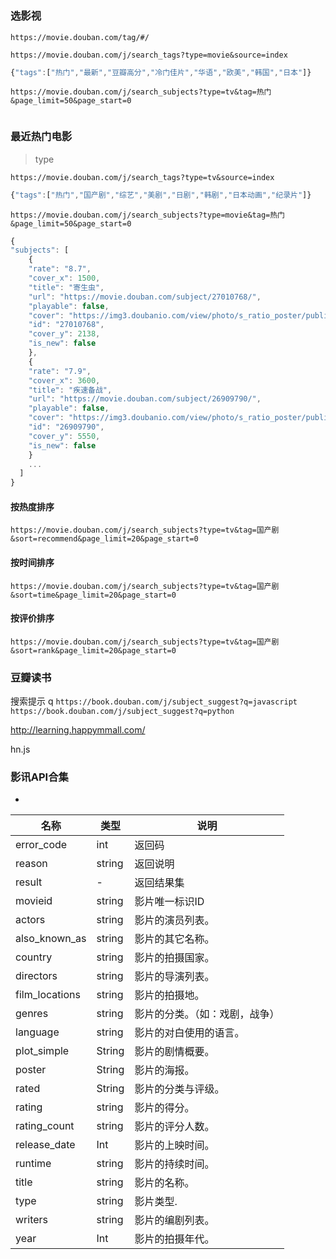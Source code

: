 # 


### 选影视
`https://movie.douban.com/tag/#/`


`https://movie.douban.com/j/search_tags?type=movie&source=index`

```js
{"tags":["热门","最新","豆瓣高分","冷门佳片","华语","欧美","韩国","日本"]}
```

`https://movie.douban.com/j/search_subjects?type=tv&tag=热门&page_limit=50&page_start=0`

```json


```


### 最近热门电影

> type

`https://movie.douban.com/j/search_tags?type=tv&source=index`

```js
{"tags":["热门","国产剧","综艺","美剧","日剧","韩剧","日本动画","纪录片"]}
```

`https://movie.douban.com/j/search_subjects?type=movie&tag=热门&page_limit=50&page_start=0`

```js
{
"subjects": [
    {
    "rate": "8.7",
    "cover_x": 1500,
    "title": "寄生虫",
    "url": "https://movie.douban.com/subject/27010768/",
    "playable": false,
    "cover": "https://img3.doubanio.com/view/photo/s_ratio_poster/public/p2561439800.webp",
    "id": "27010768",
    "cover_y": 2138,
    "is_new": false
    },
    {
    "rate": "7.9",
    "cover_x": 3600,
    "title": "疾速备战",
    "url": "https://movie.douban.com/subject/26909790/",
    "playable": false,
    "cover": "https://img3.doubanio.com/view/photo/s_ratio_poster/public/p2551393832.webp",
    "id": "26909790",
    "cover_y": 5550,
    "is_new": false
    }
    ...
  ]
}
```

#### 按热度排序 
`https://movie.douban.com/j/search_subjects?type=tv&tag=国产剧&sort=recommend&page_limit=20&page_start=0`

#### 按时间排序  
`https://movie.douban.com/j/search_subjects?type=tv&tag=国产剧&sort=time&page_limit=20&page_start=0`

#### 按评价排序
`https://movie.douban.com/j/search_subjects?type=tv&tag=国产剧&sort=rank&page_limit=20&page_start=0`




### 豆瓣读书

搜索提示 q
`https://book.douban.com/j/subject_suggest?q=javascript`
`https://book.douban.com/j/subject_suggest?q=python`


http://learning.happymmall.com/



hn.js 



### 影讯API合集

- [](https://www.juhe.cn/docs/api/id/42)


名称	| 类型	| 说明
---|---|---
error_code	     | int	     |  返回码
reason	         | string	   |  返回说明
result	         | -	       |  返回结果集
movieid	         | string	   |  影片唯一标识ID
actors	         | string	   |  影片的演员列表。
also_known_as	   | string	   |  影片的其它名称。
country	         | string	   |  影片的拍摄国家。
directors	       | string	   |  影片的导演列表。
film_locations	 | string	   |  影片的拍摄地。
genres	         | string	   |  影片的分类。（如：戏剧，战争）
language	       | string	   |  影片的对白使用的语言。
plot_simple	     | String	   |  影片的剧情概要。
poster	         | String	   |  影片的海报。
rated	           | String	   |  影片的分类与评级。
rating	         | string	   |  影片的得分。
rating_count	   | string	   |  影片的评分人数。
release_date	   | Int	     |  影片的上映时间。
runtime	         | string	   |  影片的持续时间。
title	           | string	   |  影片的名称。
type	           | string	   |  影片类型.
writers	         | string	   |  影片的编剧列表。
year	           | Int	     |  影片的拍摄年代。